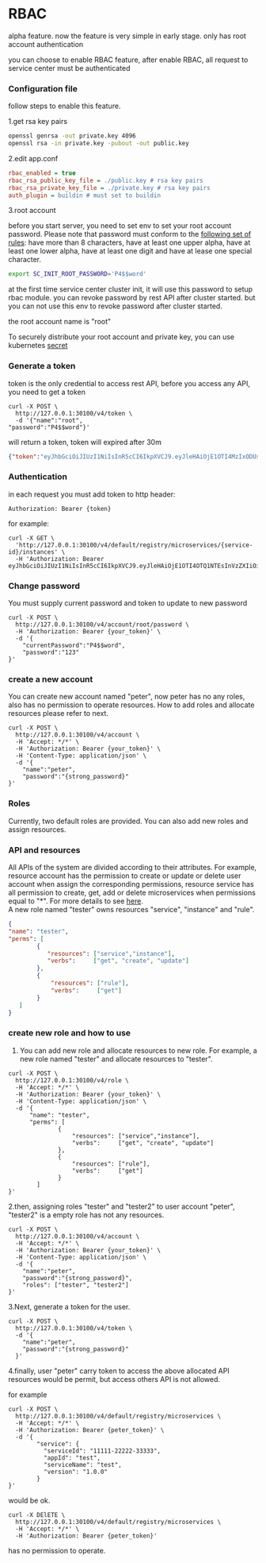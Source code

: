 # RBAC
alpha feature. now the feature is very simple in early stage. only has root account authentication

you can choose to enable RBAC feature, after enable RBAC, all request to service center must be authenticated

### Configuration file
follow steps to enable this feature.

1.get rsa key pairs
```sh
openssl genrsa -out private.key 4096
openssl rsa -in private.key -pubout -out public.key
```

2.edit app.conf
```ini
rbac_enabled = true
rbac_rsa_public_key_file = ./public.key # rsa key pairs
rbac_rsa_private_key_file = ./private.key # rsa key pairs
auth_plugin = buildin # must set to buildin
```
3.root account

before you start server, you need to set env to set your root account password. Please note that password must conform to the [following set of rules](https://github.com/apache/servicecomb-service-center/blob/63722fadd511c26285e787eb2b4be516eab10b94/pkg/validate/matcher.go#L25): have more than 8 characters, have at least one upper alpha, have at least one lower alpha, have at least one digit and have at lease one special character.

```sh
export SC_INIT_ROOT_PASSWORD='P4$$word'
```
at the first time service center cluster init, it will use this password to setup rbac module. 
you can revoke password by rest API after cluster started. but you can not use this env to revoke password after cluster started.

the root account name is "root"

To securely distribute your root account and private key, 
you can use kubernetes [secret](https://kubernetes.io/zh/docs/tasks/inject-data-application/distribute-credentials-secure/)
### Generate a token 
token is the only credential to access rest API, before you access any API, you need to get a token
```shell script
curl -X POST \
  http://127.0.0.1:30100/v4/token \
  -d '{"name":"root",
"password":"P4$$word"}'
```
will return a token, token will expired after 30m
```json
{"token":"eyJhbGciOiJIUzI1NiIsInR5cCI6IkpXVCJ9.eyJleHAiOjE1OTI4MzIxODUsInVzZXIiOiJyb290In0.G65mgb4eQ9hmCAuftVeVogN9lT_jNg7iIOF_EAyAhBU"}
```

### Authentication
in each request you must add token to  http header:
```
Authorization: Bearer {token}
```
for example:
```shell script
curl -X GET \
  'http://127.0.0.1:30100/v4/default/registry/microservices/{service-id}/instances' \
  -H 'Authorization: Bearer eyJhbGciOiJIUzI1NiIsInR5cCI6IkpXVCJ9.eyJleHAiOjE1OTI4OTQ1NTEsInVzZXIiOiJyb290In0.FfLOSvVmHT9qCZSe_6iPf4gNjbXLwCrkXxKHsdJoQ8w' 
```

### Change password
You must supply current password and token to update to new password
```shell script
curl -X POST \
  http://127.0.0.1:30100/v4/account/root/password \
  -H 'Authorization: Bearer {your_token}' \
  -d '{
	"currentPassword":"P4$$word",
	"password":"123"
}'
```

### create a new account 
You can create new account named "peter", now peter has no any roles, also has no permission to operate resources. How to add roles and allocate resources please refer to next.
```shell script
curl -X POST \
  http://127.0.0.1:30100/v4/account \
  -H 'Accept: */*' \
  -H 'Authorization: Bearer {your_token}' \
  -H 'Content-Type: application/json' \
  -d '{
	"name":"peter",
	"password":"{strong_password}"    
}'
```
### Roles 
Currently, two default roles are provided. You can also add new roles and assign resources.

### API and resources
All APIs of the system are divided according to their attributes. For example, resource account has the permission to create or update or delete user account when assign the corresponding permissions, resource service has all permission to create, get, add or delete microservices when permissions equal to "*". For more details to see [here](https://github.com/apache/servicecomb-service-center/blob/master/server/service/rbac/resource.go).  
A new role named "tester" owns resources "service", "instance" and "rule".
 ```json
{
 "name": "tester",
 "perms": [
         { 
            "resources": ["service","instance"],
            "verbs":     ["get", "create", "update"]
         },
         { 
             "resources": ["rule"],
             "verbs":     ["get"]
         }
    ]
}
```

### create new role and how to use
1. You can add new role and allocate resources to new role. For example, a new role named "tester" and allocate resources to "tester". 
```shell script
curl -X POST \
  http://127.0.0.1:30100/v4/role \
  -H 'Accept: */*' \
  -H 'Authorization: Bearer {your_token}' \
  -H 'Content-Type: application/json' \
  -d '{
	  "name": "tester",
      "perms": [
              { 
                  "resources": ["service","instance"],
                  "verbs":     ["get", "create", "update"]
              },
              { 
                  "resources": ["rule"],
                  "verbs":     ["get"]
              }
        ]
}'
```
2.then, assigning roles "tester" and "tester2" to user account "peter", "tester2" is a empty role has not any resources.
```shell script
curl -X POST \
  http://127.0.0.1:30100/v4/account \
  -H 'Accept: */*' \
  -H 'Authorization: Bearer {your_token}' \
  -H 'Content-Type: application/json' \
  -d '{
	"name":"peter",
	"password":"{strong_password}",
	"roles": ["tester", "tester2"]
}'
```

3.Next, generate a token for the user.
```shell script
curl -X POST \
  http://127.0.0.1:30100/v4/token \
  -d '{
  	"name":"peter",
  	"password":"{strong_password}"
  }'
```

4.finally, user "peter" carry token to access the above allocated API resources would be permit, but access others API is not allowed.

for example 
```shell script
curl -X POST \
  http://127.0.0.1:30100/v4/default/registry/microservices \
  -H 'Accept: */*' \
  -H 'Authorization: Bearer {peter_token}' \
  -d '{
        "service": {
          "serviceId": "11111-22222-33333",
          "appId": "test",
          "serviceName": "test",
          "version": "1.0.0"
        }
}'
```
would be ok.

```shell script
curl -X DElETE \
  http://127.0.0.1:30100/v4/default/registry/microservices \
  -H 'Accept: */*' \
  -H 'Authorization: Bearer {peter_token}' 
```
has no permission to operate.